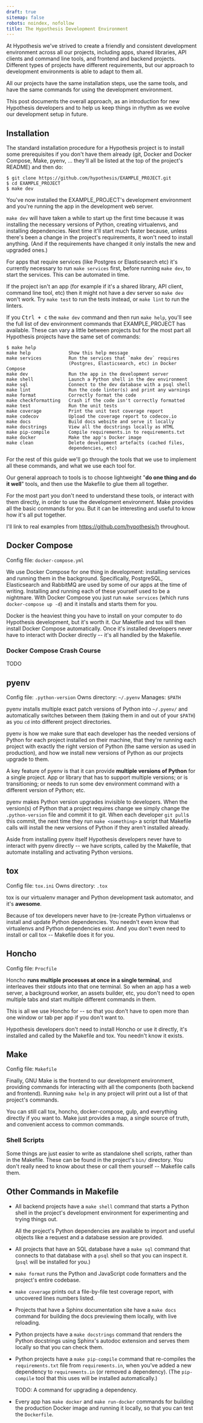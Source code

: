 ```yaml
---
draft: true
sitemap: false
robots: noindex, nofollow
title: The Hypothesis Development Environment
---
```


At Hypothesis we've strived to create a friendly and consistent development
environment across all our projects, including apps, shared libraries, API
clients and command line tools, and frontend and backend projects. Different
types of projects have different requirements, but our approach to 
development environments is able to adapt to them all.

All our projects have the same installation steps, use the same tools, and have
the same commands for using the development environment.

This post documents the overall approach, as an introduction for new Hypothesis
developers and to help us keep things in rhythm as we evolve our development
setup in future.

Installation
------------

The standard installation procedure for a Hypothesis project is to install some
prerequisites if you don't have them already (git, Docker and Docker Compose,
Make, pyenv, ... they'll all be listed at the top of the project's README) and
then do:

```
$ git clone https://github.com/hypothesis/EXAMPLE_PROJECT.git
$ cd EXAMPLE_PROJECT
$ make dev
```

You've now installed the EXAMPLE_PROJECT's development environment and you're
running the app in the development web server.

`make dev` will have taken a while to start up the first time because it was
installing the necessary versions of Python, creating virtualenvs, and
installing dependencies. Next time it'll start much faster because, unless
there's been a change in the project's requirements, it won't need to install
anything. (And if the requirements have changed it only installs the new and
upgraded ones.)

For apps that require services (like Postgres or Elasticsearch etc) it's
currently necessary to run `make services` first, before running `make dev`, to
start the services. This can be automated in time.

If the project isn't an app (for example if it's a shared library, API client,
command line tool, etc) then it might not have a dev server so `make dev` won't
work. Try `make test` to run the tests instead, or `make lint` to run the linters.

If you <kbd><kbd>Ctrl</kbd> + <kbd>c</kbd></kbd> the `make dev` command and
then run `make help`, you'll see the full list of dev environment commands that
EXAMPLE_PROJECT has available. These can vary a little between projects but for
the most part all Hypothesis projects have the same set of commands:

```
$ make help
make help              Show this help message
make services          Run the services that `make dev` requires
                       (Postgres, Elasticsearch, etc) in Docker Compose
make dev               Run the app in the development server
make shell             Launch a Python shell in the dev environment
make sql               Connect to the dev database with a psql shell
make lint              Run the code linter(s) and print any warnings
make format            Correctly format the code
make checkformatting   Crash if the code isn't correctly formatted
make test              Run the unit tests
make coverage          Print the unit test coverage report
make codecov           Upload the coverage report to codecov.io
make docs              Build docs website and serve it locally
make docstrings        View all the docstrings locally as HTML
make pip-compile       Compile requirements.in to requirements.txt
make docker            Make the app's Docker image
make clean             Delete development artefacts (cached files, 
                       dependencies, etc)
```

For the rest of this guide we'll go through the tools that we use to implement
all these commands, and what we use each tool for.

Our general approach to tools is to choose lightweight "**do one thing and do
it well**" tools, and then use the Makefile to glue them all together.

For the most part you don't need to understand these tools, or interact with
them directly, in order to use the development environment. Make provides all
the basic commands for you. But it can be interesting and useful to know how
it's all put together.

I'll link to real examples from <https://github.com/hypothesis/h> throughout.

Docker Compose
--------------

Config file: `docker-compose.yml`

We use Docker Compose for one thing in development: installing services and
running them in the background. Specifically, PostgreSQL, Elasticsearch and
RabbitMQ are used by some of our apps at the time of writing. Installing and
running each of these yourself used to be a nightmare. With Docker Compose you
just run `make services` (which runs `docker-compose up -d`) and it installs
and starts them for you.

Docker is the heaviest thing you have to install on your computer to do
Hypothesis development, but it's worth it. Our Makefile and tox will then
install Docker Compose automatically. Once it's installed developers never have
to interact with Docker directly -- it's all handled by the Makefile.

### Docker Compose Crash Course

TODO

pyenv
-----

Config file: `.python-version`
Owns directory: `~/.pyenv`
Manages: `$PATH`

pyenv installs multiple exact patch versions of Python into `~/.pyenv/` and
automatically switches between them (taking them in and out of your `$PATH`) as
you `cd` into different project directories.

pyenv is how we make sure that each developer has the needed versions of Python
for each project installed on their machine, that they're running each project
with exactly the right version of Python (the same version as used in
production), and how we install new versions of Python as our projects upgrade
to them.

A key feature of pyenv is that it can provide **multiple versions of Python**
for a single project. App or library that has to support multiple versions; or
is transitioning; or needs to run some dev environment command with a different
version of Python; etc.

pyenv makes Python version upgrades invisible to developers. When the
version(s) of Python that a project requires change we simply change the
`.python-version` file and commit it to git. When each developer `git pull`s
this commit, the next time they run `make <something>` a script that Makefile
calls will install the new versions of Python if they aren't installed already.

Aside from installing pyenv itself Hypothesis developers never have to interact
with pyenv directly -- we have scripts, called by the Makefile, that automate
installing and activating Python versions.

tox
---

Config file: `tox.ini`
Owns directory: `.tox`

tox is our virtualenv manager and Python development task automator, and it's
**awesome**.

Because of tox developers never have to (re-)create Python virtualenvs or
install and update Python dependencies. You needn't even know that virtualenvs
and Python dependencies exist. And you don't even need to install or call tox --
Makefile does it for you.

Honcho
------

Config file: `Procfile`

Honcho **runs multiple processes at once in a single terminal**, and
interleaves their stdouts into that one terminal. So when an app has a web
server, a background worker, an assets builder, etc, you don't need to open
multiple tabs and start multiple different commands in them.

This is all we use Honcho for -- so that you don't have to open more than one
window or tab per app if you don't want to.

Hypothesis developers don't need to install Honcho or use it directly, it's
installed and called by the Makefile and tox. You needn't know it exists.

Make
----

Config file: `Makefile`

Finally, GNU Make is the frontend to our development environment, providing
commands for interacting with all the components (both backend and frontend).
Running `make help` in any project will print out a list of that project's
commands.

You can still call tox, honcho, docker-compose, gulp, and everything directly
if you want to. Make just provides a map, a single source of truth, and
convenient access to common commands.

### Shell Scripts

Some things are just easier to write as standalone shell scripts, rather than
in the Makefile. These can be found in the project's `bin/` directory. You
don't really need to know about these or call them yourself -- Makefile calls
them.

Other Commands in Makefile
--------------------------

* All backend projects have a `make shell` command that starts a Python shell in the
  project's development environment for experimenting and trying things out.

  All the project's Python dependencies are available to import and useful
  objects like a request and a database session are provided.

* All projects that have an SQL database have a `make sql` command that connects to that
  database with a `psql` shell so that you can inspect it. (`psql` will be installed for
  you.)

* `make format` runs the Python and JavaScript code formatters and the project's entire
  codebase.

* `make coverage` prints out a file-by-file test coverage report, with uncovered lines
  numbers listed.

* Projects that have a Sphinx documentation site have a `make docs` command for building
  the docs previewing them locally, with live reloading.

* Python projects have a `make docstrings` command that renders the Python docstrings
  using Sphinx's autodoc extension and serves them locally so that you can check them.

* Python projects have a `make pip-compile` command that re-compiles the `requirements.txt`
  file from `requirements.in`, when you've added a new dependency to `requirements.in`
  (or removed a dependency). (The `pip-compile` tool that this uses will be installed
  automatically.)

  TODO: A command for upgrading a dependency.

* Every app has `make docker` and `make run-docker` commands for building the production
  Docker image and running it locally, so that you can test the `Dockerfile`.
